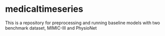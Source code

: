# medicaltimeseries

This is a repository for preprocessing and running baseline models with two benchmark dataset, MIMIC-III and PhysioNet
